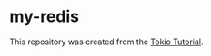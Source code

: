 # my-redis

This repository was created from the [Tokio Tutorial](https://tokio.rs/tokio/tutorial).

